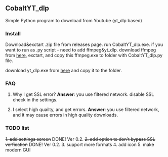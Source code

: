 ## CobaltYT_dlp
Simple Python program to download from Youtube (yt_dlp based)

### Install
Download&exctart .zip file from releases page.
run CobaltYT_dlp.exe.
if you want to run as .py script - need to add ffmpeg&yt_dlp.
download ffmpeg from [here](https://github.com/BtbN/FFmpeg-Builds/releases/download/latest/ffmpeg-master-latest-win64-gpl.zip), exctart, and copy this ffmpeg.exe to folder with CobaltYT_dlp.py file.

download yt_dlp.exe from [here](https://github.com/yt-dlp/yt-dlp/releases/latest/download/yt-dlp.exe) and copy it to the folder.

### FAQ
1. Why I get SSL error?
   **Answer**: you use filtered network. disable SSL check in the settings.
   
2. I select high quailty, and get errors.
   **Answer**: you use filtered network, and it may cause errors in high quality downloads.
   
### TODO list
~~1. add settings screen~~ DONE! Ver 0.2.
~~2. add option to don't bypass SSL verfication~~ DONE! Ver 0.2.
3. support more formats
4. add icon
5. make modern GUI
